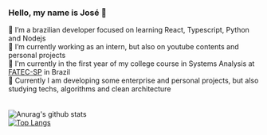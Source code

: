### Hello, my name is José 👋

🌱 I’m a brazilian developer focused on learning React, Typescript, Python and Nodejs
<br>
🔭 I’m currently working as an intern, but also on youtube contents and personal projects
<br>
🤯 I'm currently in the first year of my college course in Systems Analysis at <a href="http://www.fatecsp.br/">FATEC-SP</a> in Brazil
<br>
🌟 Currently I am developing some enterprise and personal projects, but also studying techs, algorithms and clean architecture
<br>
<br>
<br>
![Anurag's github stats](https://github-readme-stats.vercel.app/api?username=josethz00&show_icons=true&theme=dracula&count_private=true)
<br />
[![Top Langs](https://github-readme-stats.vercel.app/api/top-langs/?username=josethz00)](https://github.com/josethz00/github-readme-stats)
